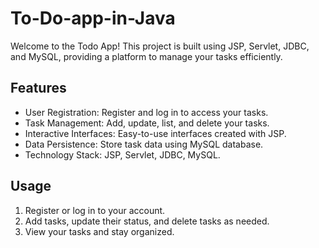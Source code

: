 # To-Do-app-in-Java


Welcome to the Todo App! This project is built using JSP, Servlet, JDBC, and MySQL, providing a platform to manage your tasks efficiently.

## Features

- User Registration: Register and log in to access your tasks.
- Task Management: Add, update, list, and delete your tasks.
- Interactive Interfaces: Easy-to-use interfaces created with JSP.
- Data Persistence: Store task data using MySQL database.
- Technology Stack: JSP, Servlet, JDBC, MySQL.

## Usage

1. Register or log in to your account.
2. Add tasks, update their status, and delete tasks as needed.
3. View your tasks and stay organized.







